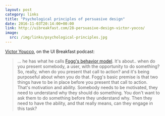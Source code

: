 ```yaml
---
layout: post
category: links
title: "Psychological principles of persuasive design"
date: 2016-11-03T20:14:00+00:00
link: http://uibreakfast.com/28-persuasive-design-victor-yocco/
image: 
  src: /img/links/psychological-principles.jpg
---
```


[Victor Youcco][1], on the UI Breakfast podcast:

> ... he has what he calls [Fogg's behavior model][2]. It's about.. when do you present somebody, a user, with the opportunity to do something? So, really, when do you present that call to action? and it's being purposeful about when you do that. Fogg's basic premise is that two things have to be in place before you present that call to action. That's motivation and ability. Somebody needs to be motivated, they need to understand why they should do something. You don't want to ask them to do something before they understand why. Then they need to have the ability, and that really means, can they engage in this task?

[1]: https://twitter.com/VictorYocco
[2]: http://behaviormodel.org/

